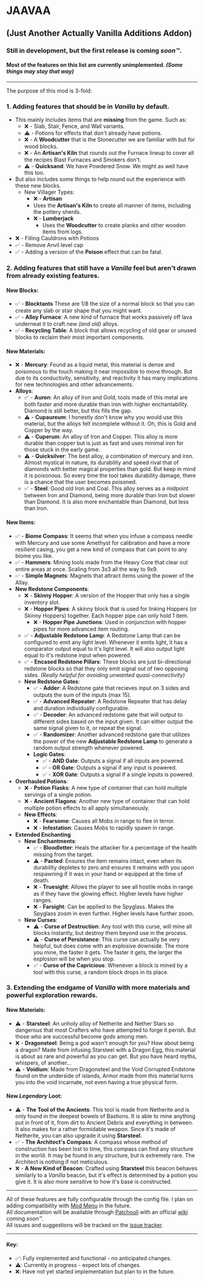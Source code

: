 # JAAVAA
## (Just Another Actually Vanilla Additions Addon)
### Still in development, but the first release is coming _soon™_.
#### Most of the features on this list are currently unimplemented. _(Some things may stay that way)_
___
The purpose of this mod is 3-fold:
### 1. Adding features that should be in _Vanilla_ by default. 
* This mainly includes items that are **missing** from the game. Such as:
   * ❌ - Slab, Stair, Fence, and Wall variants.
   * ⚠️ - Potions for effects that don't already have potions.
   * ❌ - A **Woodcutter** that is the Stonecutter we are familiar with but for wood blocks.
   * ❌ - An **Artisan's Kiln** that rounds out the Furnace lineup to cover all the recipes Blast Furnaces and Smokers don't.
   * ⚠️ - **Quicksand**: We have Powdered Snow. We might as well have this too.
* But also includes some things to help round out the experience with these new blocks.
  * New Villager Types:
    *  ❌ - **Artisan**
      * Uses the **Artisan's Kiln** to create all manner of items, including the pottery sherds.
    * ❌ - **Lumberjack**
      * Uses the **Woodcutter** to create planks and other wooden items from logs.
* ❌ - Filling Cauldrons with Potions
* ✅ - Remove Anvil level cap
* ✅ - Adding a version of the **Poison** effect that can be fatal.
### 2. Adding features that still have a _Vanilla_ feel but aren't drawn from already existing features.
#### **New Blocks**:
  * ✅ - **Blocktants** These are 1/8 the size of a normal block so that you can create any slab or stair shape that you might want.
  * ✅ - **Alloy Furnace**: A new kind of furnace that works passively off lava underneat it to craft new _(and old)_ alloys.
  * ✅ - **Recycling Table**: A block that allows recycling of old gear or unused blocks to reclaim their most important components.
#### **New Materials**:
  * ❌ - **Mercury**: Found as a liquid metal, this material is dense and poisonous to the touch making it near impossible to move through. But due to its conductivity, sensitivity, and reactivity it has many implications for new technologies and other advancements.
  * **Alloys**:
    * ✅ - **Auron**: An alloy of Iron and Gold, tools made of this metal are both faster and more durable than iron with higher enchantability. Diamond is still better, but this fills the gap.
    * ⚠️ - **Cupaureum**: I honestly don't know why you would use this material, but the alloys felt incomplete without it. Oh, this is Gold and Copper by the way.
    * ️⚠️ - **Cuperum**: An alloy of Iron and Copper. This alloy is more durable than copper but is just as fast and uses minimal iron for those stuck in the early game.
    * ⚠️ - **Quicksilver**: The best alloy, a combination of mercury and iron. Almost mystical in nature, its durability and speed rival that of diamonds with better magical properties than gold. But keep in mind it is poisonous. So every time the tool takes durability damage, there is a chance that the user becomes poisoned.
    * ✅ - **Steel**: Good old Iron and Coal. This alloy serves as a midpoint between Iron and Diamond, being more durable than Iron but slower than Diamond. It is also more enchantable than Diamond, but less than Iron.
#### **New Items**:
  * ✅ - **Biome Compass**: It seems that when you infuse a compass needle with Mercury and use some Amethyst for calibration and have a more resilient casing, you get a new kind of compass that can point to any biome you like.
  * ✅ - **Hammers**: Mining tools made from the Heavy Core that clear out entire areas at once. Scaling from 3x3 all the way to 9x9. 
  * ✅ - **Simple Magnets**: Magnets that attract items using the power of the Allay.
* **New Redstone Components**:
  * ❌ - **Skinny Hopper**: A version of the Hopper that only has a single inventory slot.
  * ❌ - **Hopper Pipes**: A skinny block that is used for linking Hoppers (or Skinny Hoppers) together. Each hopper pipe can only hold 1 item.
    * ❌ - **Hopper Pipe Junctions**: Used in conjunction with hopper pipes for more advanced item routing.
  * ✅ - **Adjustable Redstone Lamp**: A Redstone Lamp that can be configured to emit any light level. Whenever it emits light, it has a comparator output equal to it's light level. It will also output light equal to it's redstone input when powered.
  * ✅ - **Encased Redstone Pillars**: These blocks are just bi-directional redstone blocks so that they only emit signal out of two opposing sides. _(Really helpful for avoiding unwanted quasi-connectivity)_
  * **New Redstone Gates**:
    * ✅ - **Adder**: A Redstone gate that recieves input on 3 sides and outputs the sum of the inputs (max 15).
    * ✅ - **Advanced Repeater**: A Redstone Repeater that has delay and duration individually configurable.
    * ✅ - **Decoder**: An advanced redstone gate that will output to different sides based on the input given. It can either output the same signal given to it, or repeat the signal.
    * ✅ - **Randomizer**: Another advanced redstone gate that utilizes the power of the new **Adjustable Redstone Lamp** to generate a random output strength whenever powered.
    * **Logic Gates**:
      * ✅ - **AND Gate**: Outputs a signal if all inputs are powered.
      * ✅ - **OR Gate**: Outputs a signal if any input is powered.
      * ✅ - **XOR Gate**: Outputs a signal if a single inputs is powered.
* **Overhauled Potions**:
  * ❌ - **Potion Flasks**: A new type of container that can hold multiple servings of a single potion.
  * ❌ - **Ancient Flagons**: Another new type of container that can hold multiple potion effects to all apply simultaneously.
  * **New Effects**:
    * ❌ - **Fearsome**: Causes all Mobs in range to flee in terror.
    * ❌ - **Infestation**: Causes Mobs to rapidly spawn in range.
* **Extended Enchanting**
  * **New Enchantments**:
    * ✅ - **Bloodletter**: Heals the attacker for a percentage of the health missing from the target.
    * ⚠️ - **Pacted**: Ensures the item remains intact, even when its durability depletes to zero and ensures it remains with you upon respawning if it was in your hand or equipped at the time of death.
    * ❌ - **Truesight**: Allows the player to see all hostile mobs in range as if they have the glowing effect. Higher levels have higher ranges.
    * ❌ - **Farsight**: Can be applied to the Spyglass. Makes the Spyglass zoom in even further. Higher levels have further zoom.
  * **New Curses**:
    * ⚠️ - **Curse of Destruction**: Any tool with this curse, will mine all blocks instantly, but destroy them beyond use in the process.
    * ⚠️ - **Curse of Persistance**: This curse can actually be very helpful, but does come with an explosive downside. The more you mine, the faster it gets. The faster it gets, the larger the explosion will be when you stop.
    * ✅ - **Curse of the Capricious**: Whenever a block is mined by a tool with this curse, a random block drops in its place.
### 3. Extending the endgame of _Vanilla_ with more materials and powerful exploration rewards.
#### **New Materials**:
  * ⚠️ - **Starsteel**: An unholy alloy of Netherite and Nether Stars so dangerous that most Crafters who have attempted to forge it perish. But those who are successful become gods among men.
  * ❌ - **Dragonsteel**: Being a god wasn't enough for you? How about being a dragon? Made from infusing Starsteel with a Dragon Egg, this material is about as rare and powerful as you can get. But you have heard myths, whispers, of another...
  * ⚠️ - **Voidium**: Made from Dragonsteel and the Void Corrupted Endstone found on the underside of islands, Armor made from this material turns you into the void incarnate, not even having a true physical form.
#### **New _Legendary_ Loot**:
  * ⚠️ - **The Tool of the Ancients**: This tool is made from Netherite and is only found in the deepest bowels of Bastions. It is able to mine anything put in front of it, from dirt to Ancient Debris and everything in between. It also makes for a rather formidable weapon. Since it's made of Netherite, you can also upgrade it using **Starsteel**.
  * ✅ - **The Architect's Compass**: A compass whose method of construction has been lost to time, this compass can find any structure in the world. It may be found in any structure, but is extremely rare. The Architect is nothing if not meticulous.
  * ❌ - **A New Kind of Beacon**: Crafted using **Starsteel** this beacon behaves similarly to a _Vanilla_ beacon, but it's effect is determined by a potion you give it. It is also more sensitive to how it's base is constructed.
___
All of these features are fully configurable through the config file. I plan on adding compatibility with [Mod Menu](https://www.curseforge.com/minecraft/mc-mods/modmenu) in the future.  
All documentation will be available through [Patchouli](https://www.curseforge.com/minecraft/mc-mods/patchouli-fabric) with an official [wiki](https://github.com/GordyJack/JAAVAA/wiki) coming _soon™_.  
All issues and suggestions will be tracked on the [issue tracker](https://github.com/GordyJack/JAAVAA/issues).
___
#### Key:
- ✅: Fully implemented and functional - no anticipated changes.
- ⚠️: Currently in progress - expect lots of changes.
- ❌: Have not yet started implementation but plan to in the future.

